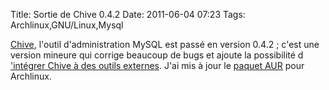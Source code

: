 Title: Sortie de Chive 0.4.2
Date: 2011-06-04 07:23
Tags:  Archlinux,GNU/Linux,Mysql



 [Chive](https://launchpad.net/chive), l'outil d'administration MySQL est passé
en version 0.4.2 ; c'est une version mineure qui corrige beaucoup de bugs et
ajoute la possibilité d ['intégrer Chive à des outils
externes](https://blueprints.launchpad.net/chive/+spec/direct-auth). J'ai mis à
jour le [paquet AUR](http://aur.archlinux.org/packages.php?ID=45734) pour
Archlinux.